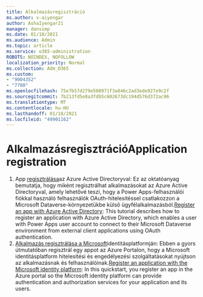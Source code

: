 ```yaml
---
title: Alkalmazásregisztráció
ms.author: v-aiyengar
author: AshaIyengar21
manager: dansimp
ms.date: 01/18/2021
ms.audience: Admin
ms.topic: article
ms.service: o365-administration
ROBOTS: NOINDEX, NOFOLLOW
localization_priority: Normal
ms.collection: Adm_O365
ms.custom:
- "9004352"
- "7780"
ms.openlocfilehash: 75e7b57d279e508971f3a846c2ad3ede927e9c2f
ms.sourcegitcommit: 7b213fd5e8a3fdb5c602673dc194d576d372ac96
ms.translationtype: MT
ms.contentlocale: hu-HU
ms.lasthandoff: 01/18/2021
ms.locfileid: "49901162"
---
```

# <a name="application-registration"></a><span data-ttu-id="01a56-102">Alkalmazásregisztráció</span><span class="sxs-lookup"><span data-stu-id="01a56-102">Application registration</span></span>

1. <span data-ttu-id="01a56-103">App [regisztrálása](https://docs.microsoft.com/powerapps/developer/data-platform/walkthrough-register-app-azure-active-directory)az Azure Active Directoryval: Ez az oktatóanyag bemutatja, hogy miként regisztrálhat alkalmazásokat az Azure Active Directoryval, amely lehetővé teszi, hogy a Power Apps-felhasználói fiókkal használó felhasználók OAuth-hitelesítéssel csatlakozzon a Microsoft Dataverse-környezetükbe külső ügyfélalkalmazásból.</span><span class="sxs-lookup"><span data-stu-id="01a56-103">[Register an app with Azure Active Directory](https://docs.microsoft.com/powerapps/developer/data-platform/walkthrough-register-app-azure-active-directory): This tutorial describes how to register an application with Azure Active Directory, which enables a user with Power Apps user account to connect to their Microsoft Dataverse environment from external client applications using OAuth authentication.</span></span>
1. <span data-ttu-id="01a56-104">[Alkalmazás regisztrálása a Microsoft](https://docs.microsoft.com/azure/active-directory/develop/quickstart-register-app)identitásplatformján: Ebben a gyors útmutatóban regisztrál egy appot az Azure Portalon, hogy a Microsoft identitásplatform hitelesítési és engedélyezési szolgáltatásokat nyújtson az alkalmazásnak és felhasználóinak.</span><span class="sxs-lookup"><span data-stu-id="01a56-104">[Register an application with the Microsoft identity platform](https://docs.microsoft.com/azure/active-directory/develop/quickstart-register-app): In this quickstart, you register an app in the Azure portal so the Microsoft identity platform can provide authentication and authorization services for your application and its users.</span></span>

